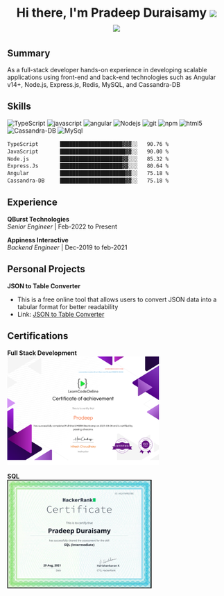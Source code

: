 <h1 align="center">Hi there, I'm Pradeep Duraisamy <img
src="https://github.com/blackcater/blackcater/raw/main/images/Hi.gif" height="32" />
  <br/>
<a href="mailto:pradeepdurai66@gmail.com">
  <img src="https://github.com/blackcater/blackcater/raw/main/images/social-gmail.svg" height="40" />
</a>
</h1>

## Summary
As a full-stack developer hands-on experience in developing scalable applications using front-end and back-end technologies such as Angular v14+, Node.js, Express.js, Redis, MySQL, and Cassandra-DB
## Skills 




<p><img alt="TypeScript" src="https://img.shields.io/badge/-TypeScript-007ACC?style=flat-square&logo=typescript&logoColor=white" />
  <img alt="javascript" src="https://img.shields.io/badge/-Javascript-ECD53F?style=flat-square&logo=javascript&logoColor=black" />
  <img alt="angular" src="https://img.shields.io/badge/-Angular-DD0031?style=flat-square&logo=angular&logoColor=white" />
  <img alt="Nodejs" src="https://img.shields.io/badge/-Nodejs-43853d?style=flat-square&logo=Node.js&logoColor=white" />
  <img alt="git" src="https://img.shields.io/badge/-Git-F05032?style=flat-square&logo=git&logoColor=white" />
  <img alt="npm" src="https://img.shields.io/badge/-NPM-CB3837?style=flat-square&logo=npm&logoColor=white" />
  <img alt="html5" src="https://img.shields.io/badge/-HTML5-0DBDFF?style=flat-square&logo=html5&logoColor=white" />
  <img alt="Cassandra-DB" src="https://img.shields.io/badge/-Cassandra-2C5BB4?style=flat-square&logo=apachecassandra&logoColor=white" />
  <img alt="MySql" src="https://img.shields.io/badge/-MYSQL-FF6A00?style=flat-square&logo=mysql&logoColor=00005F" />
  
  

</p>

```txt
TypeScript       ████████████████████▓▓▓░░   90.76 %
JavaScript       █████████████████████▓▓░░   90.00 %
Node.js          ████████████████████▓▓░░░   85.32 %
Express.Js       ████████████████████▓▓░░░   80.64 %
Angular          █████████████████████▓▓░░   75.18 %
Cassandra-DB     █████████████████████▓▓░░   75.18 %
```


## Experience
**QBurst Technologies** <br/>
*Senior Engineer* | Feb-2022 to Present

**Appiness Interactive**<br/>
*Backend Engineer* | Dec-2019 to feb-2021

## Personal Projects
**JSON to Table Converter**
- This is a free online tool that allows users to convert JSON data into a tabular format for better readability
- Link: [JSON to Table Converter](https://jsontable.in 'Link title')



## Certifications
**Full Stack Development**<br/>
<img height="250" src="https://github.com/pradeepdurai/pradeepdurai/blob/main/src/Images/certificate.png"><br/>

**SQL**<br/>
<img height="250" src="https://github.com/pradeepdurai/pradeepdurai/blob/main/src/Images/SQL.png"><br/>




